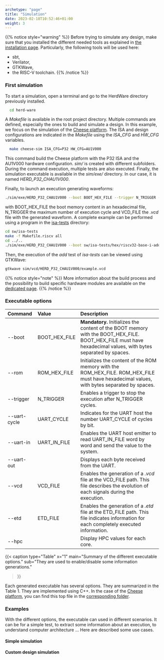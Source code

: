 ```yaml
---
archetype: "page"
title: "Simulation"
date: 2023-02-18T10:52:46+01:00
weight: 3
---
```

{{% notice style="warning" %}}
Before trying to simulate any design, make sure that you installed the different needed tools as explained in [the installation page](/all/install).
Particularly, the following tools will be used here:
- sbt,
- Verilator,
- GTKWave,
- the RISC-V toolchain.
{{% /notice %}}

### First simulation

To start a simulation, open a terminal and go to the HerdWare directory previously installed.
```bash
  cd herd-ware
```

A *Makefile* is available in the root project directory.
Multiple commands are defined, especially the ones to build and simulate a design.
In this example, we focus on the simulation of the [Cheese platform](/doc/hw/pltf/cheese).
The ISA and design configurations are indicated in the *Makefile* using the *ISA_CFG*  and *HW_CFG* variables.

```bash
  make cheese-sim ISA_CFG=P32 HW_CFG=AU1V000
```

This command build the Cheese platform with the P32 ISA and the AU1V000 hardware configuration.
*sim/* is created with different subfolders.
During the command execution, multiple tests are also executed.
Finally, the simulation executable is available in the *sim/exe/* directory.
In our case, it is named *HERD_P32_CHAU1V000*.

Finally, to launch an execution generating waveforms:
```bash
./sim/exe/HERD_P32_CHAU1V000 --boot BOOT_HEX_FILE --trigger N_TRIGGER --vcd VCD_FILE
```
with BOOT_HEX_FILE the boot memory content in an hexadecimal file, N_TRIGGER the maximum number of execution cycle and VCD_FILE the *.vcd* file with the generated waveform.
A complete example can be performed using a program in the [isa-tests](/doc/sw/isa-tests) directory:

```bash
cd sw/isa-tests
make -f Makefile.riscv all
cd ../..
./sim/exe/HERD_P32_CHAU1V000 --boot sw/isa-tests/hex/riscv32-base-i-add-rom.hex --trigger 1000 --vcd sim/vcd/HERD_P32_CHAU1V000/example.vcd
```

Then, the execution of the *add* test of *isa-tests* can be viewed using GTKWave:

```bash
gtkwave sim/vcd/HERD_P32_CHAU1V000/example.vcd
```

{{% notice style="note" %}}
More information about the build process and the possibility to build specific hardware modules are available on the [dedicated page](/all/custom#generate-a-precise-hardware-module).
{{% /notice %}}

### Executable options

| Command       |       Value      |                 Description                   |
|:--------------|:-----------------|:----------------------------------------------|
| --boot        | BOOT_HEX_FILE    | **Mandatory.** Initializes the content of the BOOT memory with the BOOT_HEX_FILE. BOOT_HEX_FILE must have hexadecimal values, with bytes separated by spaces. |
| --rom         | ROM_HEX_FILE     | Initializes the content of the ROM memory with the ROM_HEX_FILE. ROM_HEX_FILE must have hexadecimal values, with bytes separated by spaces. |
| --trigger     | N_TRIGGER        | Enables a trigger to stop the execution after N_TRIGGER cycles. |
| --uart-cycle  | UART_CYCLE       | Indicates for the UART host the number UART_CYCLE of cycles by bit. |
| --uart-in     | UART_IN_FILE     | Enables the UART host emitter to read UART_IN_FILE word by word and send the value to the system. |
| --uart-out    |                  | Displays each byte received from the UART. |
| --vcd         | VCD_FILE         | Enables the generation of a *.vcd* file at the VCD_FILE path. This file describes the evolution of each signals during the execution. |
| --etd         | ETD_FILE         | Enables the generation of a *.etd* file at the ETD_FILE path. This file indicates information for each completely executed information. |
| --hpc         |                  | Display HPC values for each core. |

{{< caption 
  type="Table" 
  x="1"
  main="Summary of the different executable options."
  sub="They are used to enable/disable some information generations."
>}}

Each generated executable has several options.
They are summarized in the Table 1.
They are implemented using C++.
In the case of the [Cheese platform](/doc/hw/pltf/cheese), you can find this top file in the [corresponding folder](https://github.com/herd-ware/hw-pltf-cheese/blob/main/sim/sim.cpp).

### Examples

With the different options, the executable can used in different scenarios.
It can be for a simple test, to extract some information about an execution, to understand computer architecture ...
Here are described some use cases.

#### Simple simulation

#### Custom design simulation

